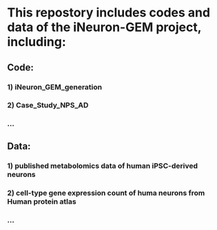 # This repostory includes codes and data of the iNeuron-GEM project, including:
## Code: 
### 1) iNeuron_GEM_generation
### 2) Case_Study_NPS_AD
### ...

## Data:
### 1) published metabolomics data of human iPSC-derived neurons
### 2) cell-type gene expression count of huma neurons from Human protein atlas 
### ...
